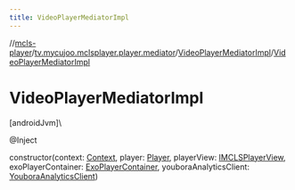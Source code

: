 ```yaml
---
title: VideoPlayerMediatorImpl
---
```

//[mcls-player](../../../index.html)/[tv.mycujoo.mclsplayer.player.mediator](../index.html)/[VideoPlayerMediatorImpl](index.html)/[VideoPlayerMediatorImpl](-video-player-mediator-impl.html)



# VideoPlayerMediatorImpl



[androidJvm]\




@Inject



constructor(context: [Context](https://developer.android.com/reference/kotlin/android/content/Context.html), player: [Player](../../tv.mycujoo.mclsplayer.player.player/-player/index.html), playerView: [IMCLSPlayerView](../../tv.mycujoo.mclsplayer.player.widget/-i-m-c-l-s-player-view/index.html), exoPlayerContainer: [ExoPlayerContainer](../../tv.mycujoo.mclsplayer.player.utils/-exo-player-container/index.html), youboraAnalyticsClient: [YouboraAnalyticsClient](../../tv.mycujoo.mclsplayer.player.analytics/-youbora-analytics-client/index.html))




